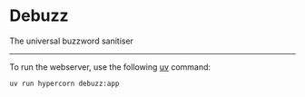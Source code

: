 # Debuzz
The universal buzzword sanitiser

---

To run the webserver, use the following [uv](https://docs.astral.sh/uv/) command:
```shell
uv run hypercorn debuzz:app
```
